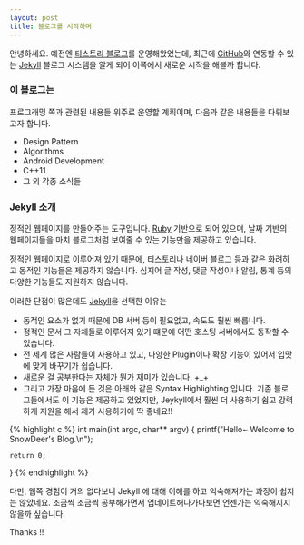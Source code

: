 ```yaml
---
layout: post
title: 블로그를 시작하며
---
```


안녕하세요. 예전엔 [티스토리 블로그](http://snowbora.tistory.com)를 운영해왔었는데, 
최근에 [GitHub](http://github.com/)와 연동할 수 있는
[Jekyll](https://github.com/jekyll/jekyll) 블로그 시스템을 알게 되어 이쪽에서 새로운 시작을 해볼까 합니다.

### 이 블로그는 

프로그래밍 쪽과 관련된 내용들 위주로 운영할 계획이며, 
다음과 같은 내용들을 다뤄보고자 합니다.

* Design Pattern
* Algorithms
* Android Development
* C++11
* 그 외 각종 소식들

### Jekyll 소개

정적인 웹페이지를 만들어주는 도구입니다. [Ruby](https://www.ruby-lang.org/ko/) 기반으로 되어 있으며,
날짜 기반의 웹페이지들을 마치 블로그처럼 보여줄 수 있는 기능만을 제공하고 있습니다.

정적인 웹페이지로 이루어져 있기 때문에, [티스토리](http://www.tistory.com/)나 네이버 블로그 등과 같은
화려하고 동적인 기능들은 제공하지 않습니다. 심지어 글 작성, 댓글 작성이나 알림, 통계 등의 다양한 기능들도
지원하지 않습니다.

이러한 단점이 많은데도 [Jekyll](https://github.com/jekyll/jekyll)을 선택한 이유는

* 동적인 요소가 없기 때문에 DB 서버 등이 필요없고, 속도도 훨씬 빠릅니다.
* 정적인 문서 그 자체들로 이루어져 있기 떄문에 어떤 호스팅 서버에서도 동작할 수 있습니다.
* 전 세계 많은 사람들이 사용하고 있고, 다양한 Plugin이나 확장 기능이 있어서 입맛에 맞게 바꾸기가 쉽습니다.
* 새로운 걸 공부한다는 자체가 뭔가 재미가 있습니다. +_+
* 그리고 가장 마음에 든 것은 아래와 같은 Syntax Highlighting 입니다. 기존 블로그들에서도 이 기능은
제공하고 있었지만, Jeykyll에서 훨씬 더 사용하기 쉽고 강력하게 지원을 해서 제가 사용하기에
딱 좋네요!!

{% highlight c %}
int main(int argc, char** argv) {
    printf("Hello~ Welcome to SnowDeer's Blog.\n");
  
    return 0;
}
{% endhighlight %}

다만, 웹쪽 경험이 거의 없다보니 Jekyll 에 대해 이해를 하고 익숙해져가는 과정이 쉽지는 않았네요. 
조금씩 조금씩 공부해가면서 업데이트해나가다보면 언젠가는 익숙해지지 않을까 싶습니다.

Thanks !!

